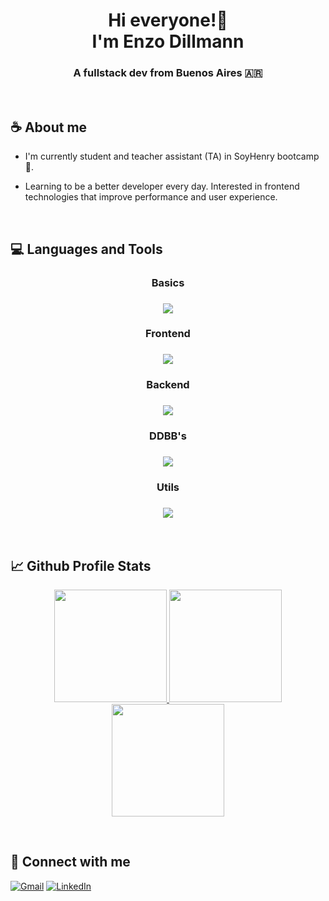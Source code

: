 <h1 align="center">Hi everyone!🙌 <br/> I'm Enzo Dillmann</h1>
<h3 align="center">A fullstack dev from Buenos Aires 🇦🇷</h3>

<br/>

## ☕ About me

- I'm currently student and teacher assistant (TA) in SoyHenry bootcamp🚀.

- Learning to be a better developer every day. Interested in frontend technologies that improve performance and user experience.

  
<br/>

## 💻 Languages and Tools
<div align="center"> 
<h3>Basics<h3/>
<img src="https://skillicons.dev/icons?i=html,css,js,ts" />
<h3>Frontend<h3/>
<img src="https://skillicons.dev/icons?i=react,redux,tailwind,sass" />
<h3>Backend<h3/>
<img src="https://skillicons.dev/icons?i=nodejs,express,php" />
<h3>DDBB's<h3/>
<img src="https://skillicons.dev/icons?i=mongodb,postgres" />
<h3>Utils<h3/>
<img src="https://skillicons.dev/icons?i=jest,webpack,figma,postman,linux" />
</div>

<br/>

## 📈 Github Profile Stats

<p align="center">
    <a href="https://github.com/EFDillmann">
        <img height="180em" src="https://streak-stats.demolab.com?user=EFDillmann&theme=tokyonight&hide_border=true&border_radius="/>
        <img height="180em" src="https://github-readme-stats.vercel.app/api?username=EFDillmann&show_icons=true&count_private=true&hide_border=true&theme=tokyonight&include_all_commits=true&count_private=true"/>
        <img height="180em" src="https://github-readme-stats.vercel.app/api/top-langs/?username=EFDillmann&hide_border=true&layout=compact&theme=tokyonight&hide=jupyter%20notebook"/>
    </a>
</p>

<br/>

## 📨 Connect with me

[![Gmail](https://img.shields.io/badge/Gmail-D14836?style=for-the-badge&logo=gmail&logoColor=white)](mailto:dillmanncode1999@gmail.com)
[![LinkedIn](https://img.shields.io/badge/LinkedIn-0077B5?style=for-the-badge&logo=linkedin&logoColor=white)](https://www.linkedin.com/in/enzo-facundo-dillmann-960233187/)

<br/>
